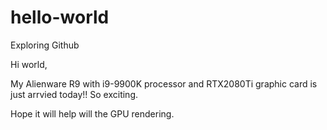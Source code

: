 # hello-world
Exploring Github

Hi world, 

My Alienware R9 with i9-9900K processor and RTX2080Ti graphic card is just arrvied today!!
So exciting.

Hope it will help will the GPU rendering.


